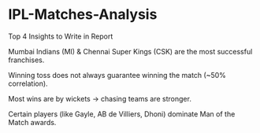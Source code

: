 # IPL-Matches-Analysis

Top 4 Insights to Write in Report

Mumbai Indians (MI) & Chennai Super Kings (CSK) are the most successful franchises.

Winning toss does not always guarantee winning the match (~50% correlation).

Most wins are by wickets → chasing teams are stronger.

Certain players (like Gayle, AB de Villiers, Dhoni) dominate Man of the Match awards.
